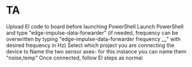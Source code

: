 # TA
Upload EI code to board before launching PowerShell
Launch PowerShell and type "edge-impulse-data-forwarder" (if needed, frequency can be overwritten by typing "edge-impulse-data-forwarder frequency __" with desired frequency in Hz)
Select which project you are connecting the device to
Name the two sensor axes- for this instance you can name them "noise,temp"
Once connected, follow EI steps as normal

